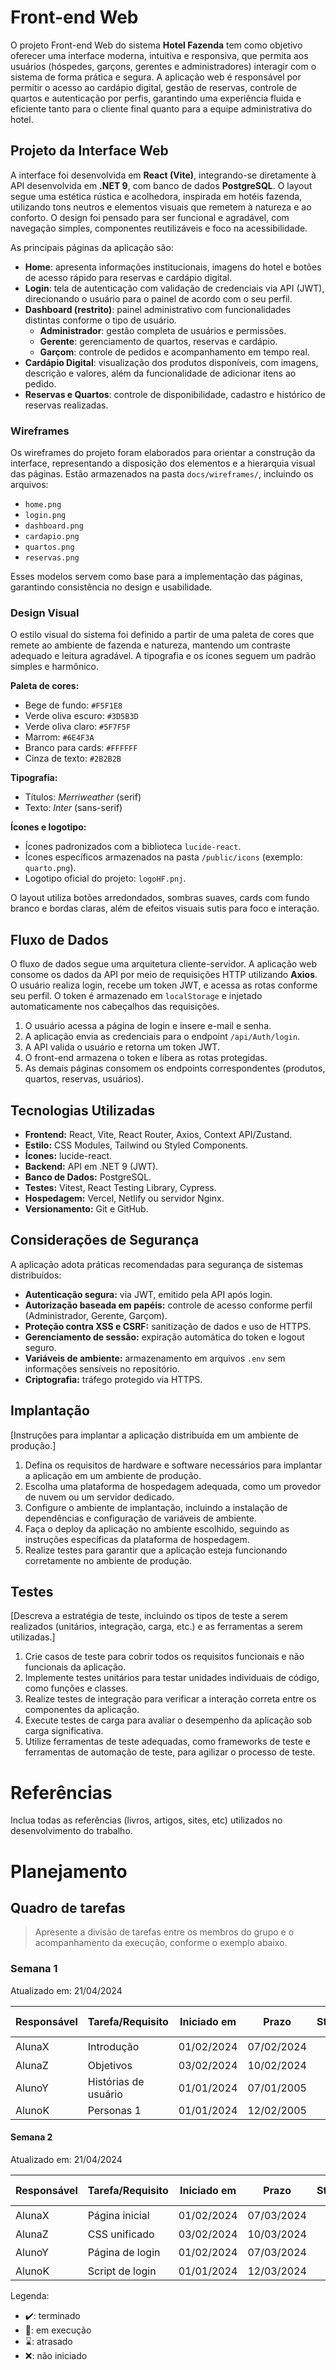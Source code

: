 # Front-end Web

O projeto Front-end Web do sistema **Hotel Fazenda** tem como objetivo oferecer uma interface moderna, intuitiva e responsiva, que permita aos usuários (hóspedes, garçons, gerentes e administradores) interagir com o sistema de forma prática e segura. A aplicação web é responsável por permitir o acesso ao cardápio digital, gestão de reservas, controle de quartos e autenticação por perfis, garantindo uma experiência fluida e eficiente tanto para o cliente final quanto para a equipe administrativa do hotel.

## Projeto da Interface Web

A interface foi desenvolvida em **React (Vite)**, integrando-se diretamente à API desenvolvida em **.NET 9**, com banco de dados **PostgreSQL**. O layout segue uma estética rústica e acolhedora, inspirada em hotéis fazenda, utilizando tons neutros e elementos visuais que remetem à natureza e ao conforto. O design foi pensado para ser funcional e agradável, com navegação simples, componentes reutilizáveis e foco na acessibilidade.

As principais páginas da aplicação são:
- **Home**: apresenta informações institucionais, imagens do hotel e botões de acesso rápido para reservas e cardápio digital.
- **Login**: tela de autenticação com validação de credenciais via API (JWT), direcionando o usuário para o painel de acordo com o seu perfil.
- **Dashboard (restrito)**: painel administrativo com funcionalidades distintas conforme o tipo de usuário.
  - **Administrador**: gestão completa de usuários e permissões.
  - **Gerente**: gerenciamento de quartos, reservas e cardápio.
  - **Garçom**: controle de pedidos e acompanhamento em tempo real.
- **Cardápio Digital**: visualização dos produtos disponíveis, com imagens, descrição e valores, além da funcionalidade de adicionar itens ao pedido.
- **Reservas e Quartos**: controle de disponibilidade, cadastro e histórico de reservas realizadas.

### Wireframes

Os wireframes do projeto foram elaborados para orientar a construção da interface, representando a disposição dos elementos e a hierarquia visual das páginas. Estão armazenados na pasta `docs/wireframes/`, incluindo os arquivos:
- `home.png`
- `login.png`
- `dashboard.png`
- `cardapio.png`
- `quartos.png`
- `reservas.png`

Esses modelos servem como base para a implementação das páginas, garantindo consistência no design e usabilidade.

### Design Visual

O estilo visual do sistema foi definido a partir de uma paleta de cores que remete ao ambiente de fazenda e natureza, mantendo um contraste adequado e leitura agradável. A tipografia e os ícones seguem um padrão simples e harmônico.

**Paleta de cores:**
- Bege de fundo: `#F5F1E8`
- Verde oliva escuro: `#3D5B3D`
- Verde oliva claro: `#5F7F5F`
- Marrom: `#6E4F3A`
- Branco para cards: `#FFFFFF`
- Cinza de texto: `#2B2B2B`

**Tipografia:**
- Títulos: *Merriweather* (serif)
- Texto: *Inter* (sans-serif)

**Ícones e logotipo:**
- Ícones padronizados com a biblioteca `lucide-react`.
- Ícones específicos armazenados na pasta `/public/icons` (exemplo: `quarto.png`).
- Logotipo oficial do projeto: `logoHF.pnj`.

O layout utiliza botões arredondados, sombras suaves, cards com fundo branco e bordas claras, além de efeitos visuais sutis para foco e interação.

## Fluxo de Dados

O fluxo de dados segue uma arquitetura cliente-servidor. A aplicação web consome os dados da API por meio de requisições HTTP utilizando **Axios**. O usuário realiza login, recebe um token JWT, e acessa as rotas conforme seu perfil. O token é armazenado em `localStorage` e injetado automaticamente nos cabeçalhos das requisições.

1. O usuário acessa a página de login e insere e-mail e senha.
2. A aplicação envia as credenciais para o endpoint `/api/Auth/login`.
3. A API valida o usuário e retorna um token JWT.
4. O front-end armazena o token e libera as rotas protegidas.
5. As demais páginas consomem os endpoints correspondentes (produtos, quartos, reservas, usuários).

## Tecnologias Utilizadas
- **Frontend:** React, Vite, React Router, Axios, Context API/Zustand.
- **Estilo:** CSS Modules, Tailwind ou Styled Components.
- **Ícones:** lucide-react.
- **Backend:** API em .NET 9 (JWT).
- **Banco de Dados:** PostgreSQL.
- **Testes:** Vitest, React Testing Library, Cypress.
- **Hospedagem:** Vercel, Netlify ou servidor Nginx.
- **Versionamento:** Git e GitHub.

## Considerações de Segurança

A aplicação adota práticas recomendadas para segurança de sistemas distribuídos:
- **Autenticação segura:** via JWT, emitido pela API após login.
- **Autorização baseada em papéis:** controle de acesso conforme perfil (Administrador, Gerente, Garçom).
- **Proteção contra XSS e CSRF:** sanitização de dados e uso de HTTPS.
- **Gerenciamento de sessão:** expiração automática do token e logout seguro.
- **Variáveis de ambiente:** armazenamento em arquivos `.env` sem informações sensíveis no repositório.
- **Criptografia:** tráfego protegido via HTTPS.

## Implantação

[Instruções para implantar a aplicação distribuída em um ambiente de produção.]

1. Defina os requisitos de hardware e software necessários para implantar a aplicação em um ambiente de produção.
2. Escolha uma plataforma de hospedagem adequada, como um provedor de nuvem ou um servidor dedicado.
3. Configure o ambiente de implantação, incluindo a instalação de dependências e configuração de variáveis de ambiente.
4. Faça o deploy da aplicação no ambiente escolhido, seguindo as instruções específicas da plataforma de hospedagem.
5. Realize testes para garantir que a aplicação esteja funcionando corretamente no ambiente de produção.

## Testes

[Descreva a estratégia de teste, incluindo os tipos de teste a serem realizados (unitários, integração, carga, etc.) e as ferramentas a serem utilizadas.]

1. Crie casos de teste para cobrir todos os requisitos funcionais e não funcionais da aplicação.
2. Implemente testes unitários para testar unidades individuais de código, como funções e classes.
3. Realize testes de integração para verificar a interação correta entre os componentes da aplicação.
4. Execute testes de carga para avaliar o desempenho da aplicação sob carga significativa.
5. Utilize ferramentas de teste adequadas, como frameworks de teste e ferramentas de automação de teste, para agilizar o processo de teste.

# Referências

Inclua todas as referências (livros, artigos, sites, etc) utilizados no desenvolvimento do trabalho.

# Planejamento

##  Quadro de tarefas

> Apresente a divisão de tarefas entre os membros do grupo e o acompanhamento da execução, conforme o exemplo abaixo.

### Semana 1

Atualizado em: 21/04/2024

| Responsável   | Tarefa/Requisito | Iniciado em    | Prazo      | Status | Terminado em    |
| :----         |    :----         |      :----:    | :----:     | :----: | :----:          |
| AlunaX        | Introdução | 01/02/2024     | 07/02/2024 | ✔️    | 05/02/2024      |
| AlunaZ        | Objetivos    | 03/02/2024     | 10/02/2024 | 📝    |                 |
| AlunoY        | Histórias de usuário  | 01/01/2024     | 07/01/2005 | ⌛     |                 |
| AlunoK        | Personas 1  |    01/01/2024        | 12/02/2005 | ❌    |       |

#### Semana 2

Atualizado em: 21/04/2024

| Responsável   | Tarefa/Requisito | Iniciado em    | Prazo      | Status | Terminado em    |
| :----         |    :----         |      :----:    | :----:     | :----: | :----:          |
| AlunaX        | Página inicial   | 01/02/2024     | 07/03/2024 | ✔️    | 05/02/2024      |
| AlunaZ        | CSS unificado    | 03/02/2024     | 10/03/2024 | 📝    |                 |
| AlunoY        | Página de login  | 01/02/2024     | 07/03/2024 | ⌛     |                 |
| AlunoK        | Script de login  |  01/01/2024    | 12/03/2024 | ❌    |       |

Legenda:
- ✔️: terminado
- 📝: em execução
- ⌛: atrasado
- ❌: não iniciado

